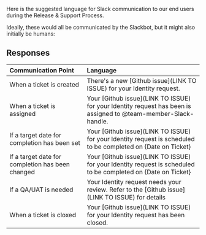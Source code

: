 Here is the suggested language for Slack communication to our end users during the Release & Support Process. 

Ideally, these would all be communicated by the Slackbot, but it might also initially be humans:

## Responses
|   Communication Point         |  Language       | 
| :------------- |:------------- | 
| When a ticket is created | There's a new [Github issue](LINK TO ISSUE) for your Identity request.|
| When a ticket is assigned | Your [Github issue](LINK TO ISSUE) for your Identity request has been is assigned to @team-member-Slack-handle.|
| If a target date for completion has been set | Your [Github issue](LINK TO ISSUE) for your Identity request is scheduled to be completed on {Date on Ticket} |
| If a target date for completion has been changed | Your [Github issue](LINK TO ISSUE) for your Identity request is scheduled to be completed on {Date on Ticket} |
| If a QA/UAT is needed | Your Identity request needs your review. Refer to the [Github issue](LINK TO ISSUE) for details|
| When a ticket is cloxed | Your [Github issue](LINK TO ISSUE) for your Identity request has been closed.|





